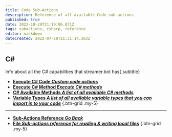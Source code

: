```yaml
---
title: Code Sub-Actions
description: Reference of all available Code sub-actions
published: true
date: 2022-10-29T21:19:06.071Z
tags: subactions, csharp, reference
editor: markdown
dateCreated: 2022-07-20T21:31:14.363Z
---
```


## C#
Info about all the C# capabilities that streamer.bot has{.subtitle}
- [<i class="mdi mdi-language-csharp primary--text"></i>**Execute C# Code *Custom code actions***](/Sub-Actions/Code/CSharp/)
- [<i class="mdi mdi-language-csharp primary--text"></i>**Execute C# Method *Execute C# methods***](/Sub-Actions/Code/CSharp/Execute-Method)
- [<i class="mdi mdi-language-csharp primary--text"></i> **C# Available Methods *A list of all available C# methods***](/Sub-Actions/Code/Execute-CSharp-Code/Available-Methods)
- [<i class="mdi mdi-variable-box primary--text"></i> **Variable Types *A list of all available variable types that you can import in to your code***](/Sub-Actions/Code/CSharp/Streamerbot-Variables)
{.btn-grid .my-5}

---

- [<i class="mdi mdi-chevron-left"></i>**Sub-Actions Reference *Go Back***](/Sub-Actions)
- [<i class="mdi mdi-file-code primary--text"></i> **File *Sub-actions reference for reading &amp; writing local files***](/Sub-Actions/File)
{.btn-grid .my-5}